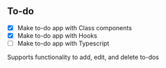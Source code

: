 ## To-do
- [X] Make to-do app with Class components
- [X] Make to-do app with Hooks
- [ ] Make to-do app with Typescript

Supports functionality to add, edit, and delete to-dos
